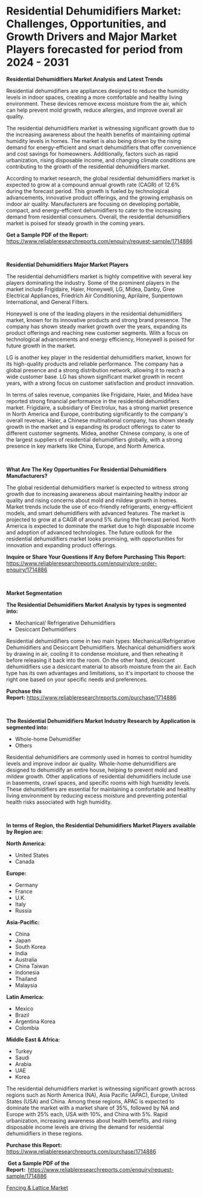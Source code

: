 <p><h1>Residential Dehumidifiers Market: Challenges, Opportunities, and Growth Drivers and Major Market Players forecasted for period from 2024 - 2031</h1></p><p><strong>Residential Dehumidifiers Market Analysis and Latest Trends</strong></p>
<p><p>Residential dehumidifiers are appliances designed to reduce the humidity levels in indoor spaces, creating a more comfortable and healthy living environment. These devices remove excess moisture from the air, which can help prevent mold growth, reduce allergies, and improve overall air quality.</p><p>The residential dehumidifiers market is witnessing significant growth due to the increasing awareness about the health benefits of maintaining optimal humidity levels in homes. The market is also being driven by the rising demand for energy-efficient and smart dehumidifiers that offer convenience and cost savings for homeowners. Additionally, factors such as rapid urbanization, rising disposable income, and changing climate conditions are contributing to the growth of the residential dehumidifiers market.</p><p>According to market research, the global residential dehumidifiers market is expected to grow at a compound annual growth rate (CAGR) of 12.6% during the forecast period. This growth is fueled by technological advancements, innovative product offerings, and the growing emphasis on indoor air quality. Manufacturers are focusing on developing portable, compact, and energy-efficient dehumidifiers to cater to the increasing demand from residential consumers. Overall, the residential dehumidifiers market is poised for steady growth in the coming years.</p></p>
<p><strong>Get a Sample PDF of the Report:&nbsp;</strong> <a href="https://www.reliableresearchreports.com/enquiry/request-sample/1714886">https://www.reliableresearchreports.com/enquiry/request-sample/1714886</a></p>
<p>&nbsp;</p>
<p><strong>Residential Dehumidifiers Major Market Players</strong></p>
<p><p>The residential dehumidifiers market is highly competitive with several key players dominating the industry. Some of the prominent players in the market include Frigidaire, Haier, Honeywell, LG, Midea, Danby, Gree Electrical Appliances, Friedrich Air Conditioning, Aprilaire, Sunpentown International, and General Filters.</p><p>Honeywell is one of the leading players in the residential dehumidifiers market, known for its innovative products and strong brand presence. The company has shown steady market growth over the years, expanding its product offerings and reaching new customer segments. With a focus on technological advancements and energy efficiency, Honeywell is poised for future growth in the market.</p><p>LG is another key player in the residential dehumidifiers market, known for its high-quality products and reliable performance. The company has a global presence and a strong distribution network, allowing it to reach a wide customer base. LG has shown significant market growth in recent years, with a strong focus on customer satisfaction and product innovation.</p><p>In terms of sales revenue, companies like Frigidaire, Haier, and Midea have reported strong financial performance in the residential dehumidifiers market. Frigidaire, a subsidiary of Electrolux, has a strong market presence in North America and Europe, contributing significantly to the company's overall revenue. Haier, a Chinese multinational company, has shown steady growth in the market and is expanding its product offerings to cater to different customer segments. Midea, another Chinese company, is one of the largest suppliers of residential dehumidifiers globally, with a strong presence in key markets like China, Europe, and North America.</p></p>
<p>&nbsp;</p>
<p><strong>What Are The Key Opportunities For Residential Dehumidifiers Manufacturers?</strong></p>
<p><p>The global residential dehumidifiers market is expected to witness strong growth due to increasing awareness about maintaining healthy indoor air quality and rising concerns about mold and mildew growth in homes. Market trends include the use of eco-friendly refrigerants, energy-efficient models, and smart dehumidifiers with advanced features. The market is projected to grow at a CAGR of around 5% during the forecast period. North America is expected to dominate the market due to high disposable income and adoption of advanced technologies. The future outlook for the residential dehumidifiers market looks promising, with opportunities for innovation and expanding product offerings.</p></p>
<p><strong>Inquire or Share Your Questions If Any Before Purchasing This Report:</strong> <a href="https://www.reliableresearchreports.com/enquiry/pre-order-enquiry/1714886">https://www.reliableresearchreports.com/enquiry/pre-order-enquiry/1714886</a></p>
<p>&nbsp;</p>
<p><strong>Market Segmentation</strong></p>
<p><strong>The Residential Dehumidifiers Market Analysis by types is segmented into:</strong></p>
<p><ul><li>Mechanical/ Refrigerative Dehumidifiers</li><li>Desiccant Dehumidifiers</li></ul></p>
<p><p>Residential dehumidifiers come in two main types: Mechanical/Refrigerative Dehumidifiers and Desiccant Dehumidifiers. Mechanical dehumidifiers work by drawing in air, cooling it to condense moisture, and then reheating it before releasing it back into the room. On the other hand, desiccant dehumidifiers use a desiccant material to absorb moisture from the air. Each type has its own advantages and limitations, so it's important to choose the right one based on your specific needs and preferences.</p></p>
<p><strong>Purchase this Report:&nbsp;</strong><a href="https://www.reliableresearchreports.com/purchase/1714886">https://www.reliableresearchreports.com/purchase/1714886</a></p>
<p>&nbsp;</p>
<p><strong>The Residential Dehumidifiers Market Industry Research by Application is segmented into:</strong></p>
<p><ul><li>Whole-home Dehumidifier</li><li>Others</li></ul></p>
<p><p>Residential dehumidifiers are commonly used in homes to control humidity levels and improve indoor air quality. Whole-home dehumidifiers are designed to dehumidify an entire house, helping to prevent mold and mildew growth. Other applications of residential dehumidifiers include use in basements, crawl spaces, and specific rooms with high humidity levels. These dehumidifiers are essential for maintaining a comfortable and healthy living environment by reducing excess moisture and preventing potential health risks associated with high humidity.</p></p>
<p>&nbsp;</p>
<p><strong>In terms of Region, the Residential Dehumidifiers Market Players available by Region are:</strong></p>
<p>
    <p> <strong> North America: </strong>
        <ul>
            <li>United States</li>
            <li>Canada</li>
        </ul>
        </p> 
    <p> <strong> Europe: </strong>
        <ul>
            <li>Germany</li>
            <li>France</li>
            <li>U.K.</li>
            <li>Italy</li>
            <li>Russia</li>
        </ul>
        </p> 
    <p> <strong> Asia-Pacific: </strong>
        <ul>
            <li>China</li>
            <li>Japan</li>
            <li>South Korea</li>
            <li>India</li>
            <li>Australia</li>
            <li>China Taiwan</li>
            <li>Indonesia</li>
            <li>Thailand</li>
            <li>Malaysia</li>
        </ul>
        </p> 
    <p> <strong> Latin America: </strong>
        <ul>
            <li>Mexico</li>
            <li>Brazil</li>
            <li>Argentina Korea</li>
            <li>Colombia</li>
        </ul>
        </p> 
    <p> <strong> Middle East & Africa: </strong>
        <ul>
            <li>Turkey</li>
            <li>Saudi</li>
            <li>Arabia</li>
            <li>UAE</li>
            <li>Korea</li>
        </ul>
    </p>
    </p>
<p><p>The residential dehumidifiers market is witnessing significant growth across regions such as North America (NA), Asia Pacific (APAC), Europe, United States (USA) and China. Among these regions, APAC is expected to dominate the market with a market share of 35%, followed by NA and Europe with 25% each, USA with 10%, and China with 5%. Rapid urbanization, increasing awareness about health benefits, and rising disposable income levels are driving the demand for residential dehumidifiers in these regions.</p></p>
<p><strong>Purchase this Report: </strong><a href="https://www.reliableresearchreports.com/purchase/1714886">https://www.reliableresearchreports.com/purchase/1714886</a></p>
<p>&nbsp;<strong>Get a Sample PDF of the Report:&nbsp;&nbsp;</strong><a href="https://www.reliableresearchreports.com/enquiry/request-sample/1714886">https://www.reliableresearchreports.com/enquiry/request-sample/1714886</a></p>
<p><strong></strong></p>
<p><p><a href="https://github.com/jsmusil/Market-Research-Report-List-2/blob/main/fencing-lattice-market.md">Fencing & Lattice Market</a></p></p>